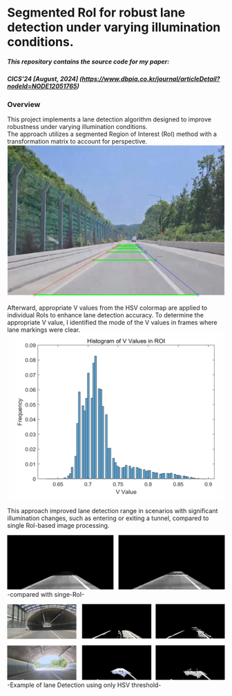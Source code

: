 # Segmented RoI for robust lane detection under varying illumination conditions.
##### This repository contains the source code for my paper:
##### CICS'24 [August, 2024] (https://www.dbpia.co.kr/journal/articleDetail?nodeId=NODE12051765)

### Overview
This project implements a lane detection algorithm designed to improve robustness under varying illumination conditions.  
The approach utilizes a segmented Region of Interest (RoI) method with a transformation matrix to account for perspective.  
![segmented RoIs](https://github.com/kjin3386/Segmented_ROI_Lane_Detection/blob/main/RoI.png)


Afterward, appropriate V values from the HSV colormap are applied to individual RoIs to enhance lane detection accuracy.
To determine the appropriate V value, I identified the mode of the V values in frames where lane markings were clear.
![V value histogram](https://github.com/kjin3386/Segmented_ROI_Lane_Detection/blob/main/V_value_hist.png)


This approach improved lane detection range in scenarios with significant illumination changes, such as entering or exiting a tunnel, compared to single RoI-based image processing.

![compare with single-RoI](https://github.com/kjin3386/Segmented_ROI_Lane_Detection/blob/main/comparsion.png)
-compared with singe-RoI-

![Example of lane Detection only using HSV threshold](https://github.com/kjin3386/Segmented_ROI_Lane_Detection/blob/main/result_example.png)
-Example of lane Detection using only HSV threshold-
